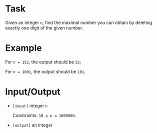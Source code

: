 <h1 id="task">Task</h1>
<p> Given an integer <code>n</code>, find the maximal number you can obtain by deleting exactly one digit of the given number.</p>
<h1 id="example">Example</h1>
<p> For <code>n = 152</code>, the output should be <code>52</code>;</p>
<p> For <code>n = 1001</code>, the output should be <code>101</code>.</p>
<h1 id="inputoutput">Input/Output</h1>
<ul>
<li><p><code>[input]</code> integer <code>n</code></p>
<p> Constraints: <code>10 ≤ n ≤ 1000000.</code></p>
</li>
<li><p><code>[output]</code> an integer</p>
</li>
</ul>
